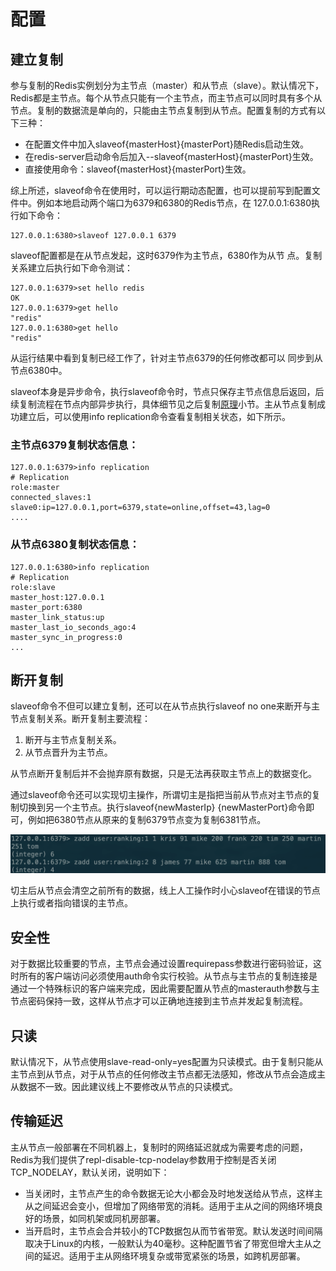 # 配置

## 建立复制

参与复制的Redis实例划分为主节点（master）和从节点（slave）。默认情况下，Redis都是主节点。每个从节点只能有一个主节点，而主节点可以同时具有多个从节点。复制的数据流是单向的，只能由主节点复制到从节点。配置复制的方式有以下三种：

* 在配置文件中加入slaveof{masterHost}{masterPort}随Redis启动生效。
* 在redis-server启动命令后加入--slaveof{masterHost}{masterPort}生效。
* 直接使用命令：slaveof{masterHost}{masterPort}生效。

综上所述，slaveof命令在使用时，可以运行期动态配置，也可以提前写到配置文件中。例如本地启动两个端口为6379和6380的Redis节点，在 127.0.0.1:6380执行如下命令：

```text
127.0.0.1:6380>slaveof 127.0.0.1 6379
```

slaveof配置都是在从节点发起，这时6379作为主节点，6380作为从节 点。复制关系建立后执行如下命令测试：

```text
127.0.0.1:6379>set hello redis
OK
127.0.0.1:6379>get hello
"redis"
127.0.0.1:6380>get hello
"redis"
```

从运行结果中看到复制已经工作了，针对主节点6379的任何修改都可以 同步到从节点6380中。

slaveof本身是异步命令，执行slaveof命令时，节点只保存主节点信息后返回，后续复制流程在节点内部异步执行，具体细节见之后复制[原理](yuan-li.md)小节。主从节点复制成功建立后，可以使用info replication命令查看复制相关状态，如下所示。

### 主节点6379复制状态信息：

```text
127.0.0.1:6379>info replication
# Replication
role:master
connected_slaves:1
slave0:ip=127.0.0.1,port=6379,state=online,offset=43,lag=0
....
```

### 从节点6380复制状态信息：

```text
127.0.0.1:6380>info replication
# Replication
role:slave
master_host:127.0.0.1
master_port:6380
master_link_status:up
master_last_io_seconds_ago:4
master_sync_in_progress:0
...
```

## 断开复制

slaveof命令不但可以建立复制，还可以在从节点执行slaveof no one来断开与主节点复制关系。断开复制主要流程：

1. 断开与主节点复制关系。
2. 从节点晋升为主节点。

从节点断开复制后并不会抛弃原有数据，只是无法再获取主节点上的数据变化。

通过slaveof命令还可以实现切主操作，所谓切主是指把当前从节点对主节点的复制切换到另一个主节点。执行slaveof{newMasterIp} {newMasterPort}命令即可，例如把6380节点从原来的复制6379节点变为复制6381节点。

![](../.gitbook/assets/image%20%283%29.png)

切主后从节点会清空之前所有的数据，线上人工操作时小心slaveof在错误的节点上执行或者指向错误的主节点。

## 安全性

对于数据比较重要的节点，主节点会通过设置requirepass参数进行密码验证，这时所有的客户端访问必须使用auth命令实行校验。从节点与主节点的复制连接是通过一个特殊标识的客户端来完成，因此需要配置从节点的masterauth参数与主节点密码保持一致，这样从节点才可以正确地连接到主节点并发起复制流程。

## 只读

默认情况下，从节点使用slave-read-only=yes配置为只读模式。由于复制只能从主节点到从节点，对于从节点的任何修改主节点都无法感知，修改从节点会造成主从数据不一致。因此建议线上不要修改从节点的只读模式。

## 传输延迟

主从节点一般部署在不同机器上，复制时的网络延迟就成为需要考虑的问题，Redis为我们提供了repl-disable-tcp-nodelay参数用于控制是否关闭TCP\_NODELAY，默认关闭，说明如下：

* 当关闭时，主节点产生的命令数据无论大小都会及时地发送给从节点，这样主从之间延迟会变小，但增加了网络带宽的消耗。适用于主从之间的网络环境良好的场景，如同机架或同机房部署。
* 当开启时，主节点会合并较小的TCP数据包从而节省带宽。默认发送时间间隔取决于Linux的内核，一般默认为40毫秒。这种配置节省了带宽但增大主从之间的延迟。适用于主从网络环境复杂或带宽紧张的场景，如跨机房部署。

